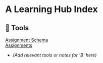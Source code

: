 # A Learning Hub Index

## 🧰 Tools

[Assignment Schema](./Assignments-Schema.md)  
[Assignments](./Assignments.md)
- *(Add relevant tools or notes for 'B' here)*
